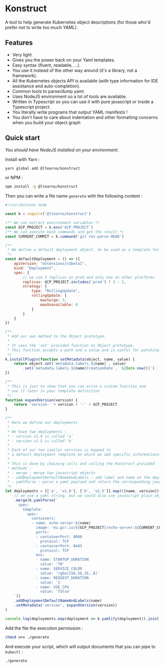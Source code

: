 # Konstruct

A tool to help generate Kubernetes object descriptions (for those who'd prefer not to write too much YAML).

## Features

- Very light.
- Gives you the power back on your Yaml templates.
- Easy syntax (fluent, readable, ...).
- You use it instead of the other way around (it's a library, not a framework).
- All the Kubernetes objects API is available (with type information for IDE assistance and auto-completion).
- Common tools to parse/dump yaml.
- Uses NodeJS environment so a lot of tools are available.
- Written in Typescript so you can use it with pure javascript or inside a Typescript project.
- You literally write programs that output YAML manifests !
- You don't have to care about indentation and other formatting concerns when you build your object graph

## Quick start

_You should have NodeJS installed on your environment._

Install with Yarn :

```bash
yarn global add @ltearno/konstruct
```

or NPM :

```bash
npm install -g @ltearno/konstruct
```

Then you can write a file name `generate` with the following content :

```javascript
#!/usr/bin/env node

const k = require('@ltearno/konstruct')

/** We can extract environment variables */
const GCP_PROJECT = k.env('GCP_PROJECT')
/** We can execute bash commands and get the result */
const CURRENT_COMMIT = k.command('git rev-parse HEAD')

/**
 * We define a default deployment object, to be used as a template for our deployments
 */
const defaultDeployment = () => ({
    apiVersion: "extensions/v1beta1",
    kind: "Deployment",
    spec: {
        // we use 3 replicas on prod and only one on other platforms
        replicas: GCP_PROJECT.includes('prod') ? 3 : 1,
        strategy: {
            type: "RollingUpdate",
            rollingUpdate: {
                maxSurge: 3,
                maxUnavailable: 0
            }
        }
    }
})

/**
 * Add our own method to the Object prototype.
 * 
 * It uses the 'set' provided function on Object prototype.
 * This function accepts a path and a value and is useful for patching objects.
 */
k.installPlugin(function setMetadata(object, name, value) {
    return object.set(`metadata.labels.${name}`, value)
        .set(`metadata.labels.${name}CreationDate`, `${Date.now()}`)
})

/**
 * This is just to show that you can write a custom function and
 * use it later in your template definition
 */
function expandVersion(version) {
    return 'version-' + version + '-' + GCP_PROJECT
}

/**
 * Here we define our deployments
 * 
 * We have two deployments :
 * - version v1.0 is called 'a'
 * - version v1.5 is called 'b'
 * 
 * Each of our two similar services is mapped to
 * a default deployment template on which we add specific informations.
 * 
 * This is done by chaining calls and calling the Konstruct provided
 * methods :
 * - merge : merge two javascript objects
 * - addDeploymentDefaultNameAndLabels : add label and name on the deployment and its template's metadata
 * - yamlParse : parse a yaml payload and return the corresponding javascript object
 */
let deployments = [['a', 'v1.0'], ['b', 'v1.5']].map(([name, version]) => defaultDeployment()
    // we use a yaml string, but we could also use javascript plain object (in fact I prefer to do that, but that is just to show)
    .merge(k.yamlParse(`
      spec:
        template:
          spec:
            containers:
            - name: echo-server-${name}
              image: 'eu.gcr.io/${GCP_PROJECT}/echo-server:${CURRENT_COMMIT}'
              ports:
              - containerPort: 8080
                protocol: TCP
              - containerPort: 8443
                protocol: TCP
              env:
              - name: STARTUP_DURATION
                value: '70'
              - name: SERVICE_COLOR
                value: 'rgba(156,56,35,.8)'
              - name: REQUEST_DURATION
                value: '1'
              - name: USE_CPU
                value: 'false'
    `))
    .addDeploymentDefaultNameAndLabels(name)
    .setMetadata('version', expandVersion(version))
)

console.log(deployments.map(deployment => k.yamlify(deployment)).join('\n---\n\n'))
```

Add the file the execution permission :

```bash
chmod u+x ./generate
```

And execute your script, which will output documents that you can pipe to `kubectl` :

```bash
./generate
```